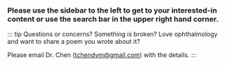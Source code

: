 ### Please use the sidebar to the left to get to your interested-in content or use the search bar in the upper right hand corner.

::: tip Questions or concerns? Something is broken?
Love ophthalmology and want to share a poem you wrote about it?

Please email Dr. Chen (tchendvm@gmail.com) with the details.
:::
